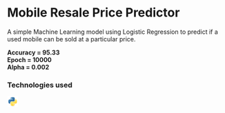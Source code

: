# Mobile Resale Price Predictor

A simple Machine Learning model using Logistic Regression to predict if a used mobile can be sold at a particular price.

**Accuracy  = 95.33<br/> 
Epoch       = 10000<br/>
Alpha       = 0.002<br/>**

### Technologies used
<img align="left" alt="Python" width="25px" src="https://github.com/devicons/devicon/blob/master/icons/python/python-original.svg">

